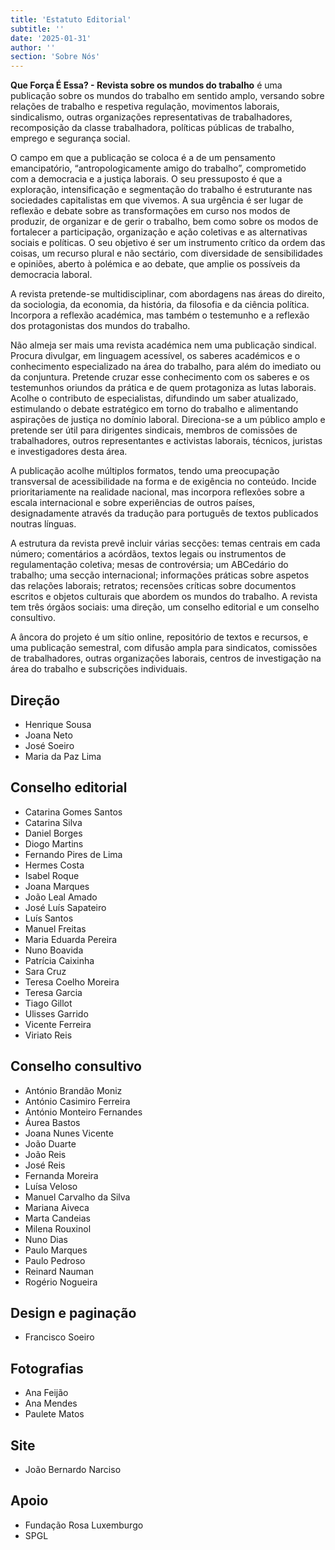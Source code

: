 ```yaml
---
title: 'Estatuto Editorial'
subtitle: ''
date: '2025-01-31'
author: ''
section: 'Sobre Nós'
---
```


**Que Força É Essa? - Revista sobre os mundos do trabalho** é uma publicação sobre os mundos do trabalho em sentido amplo, versando sobre relações de trabalho e respetiva regulação, movimentos laborais, sindicalismo, outras organizações representativas de trabalhadores, recomposição da classe trabalhadora, políticas públicas de trabalho, emprego e segurança social.


O campo em que a publicação se coloca é a de um pensamento emancipatório,  “antropologicamente amigo do trabalho”, comprometido com a democracia e a justiça laborais. O seu pressuposto é que a exploração, intensificação e segmentação do trabalho é estruturante nas sociedades capitalistas em que vivemos. A sua urgência é ser lugar de reflexão e debate sobre as transformações em curso nos modos de produzir, de organizar e de gerir o trabalho, bem como sobre os modos de fortalecer a participação, organização e ação coletivas e as alternativas sociais e políticas. O seu objetivo é ser um instrumento crítico da ordem das coisas, um recurso plural e não sectário, com diversidade de sensibilidades e opiniões, aberto à polémica e ao debate, que amplie os possíveis da democracia laboral.


A revista pretende-se multidisciplinar, com abordagens nas áreas do direito, da sociologia, da economia, da história, da filosofia e da ciência política. Incorpora a reflexão académica, mas também o testemunho e a reflexão dos protagonistas dos mundos do trabalho.


Não almeja ser mais uma revista académica nem uma publicação sindical. Procura divulgar, em linguagem acessível, os saberes académicos e o conhecimento especializado na área do trabalho, para além do imediato ou da conjuntura. Pretende cruzar esse conhecimento com os saberes e os testemunhos oriundos da prática e de quem protagoniza as lutas laborais. Acolhe o contributo de especialistas, difundindo um saber atualizado, estimulando o debate estratégico em torno do trabalho e alimentando aspirações de justiça no domínio laboral. Direciona-se a um público amplo e pretende ser útil para dirigentes sindicais, membros de comissões de trabalhadores, outros representantes e activistas laborais, técnicos, juristas e investigadores desta área. 


A publicação acolhe múltiplos formatos, tendo uma preocupação transversal de acessibilidade na forma e de exigência no conteúdo. Incide prioritariamente na realidade nacional, mas incorpora reflexões sobre a escala internacional e sobre experiências de outros países, designadamente através da tradução para português de textos publicados noutras línguas. 


A estrutura da revista prevê incluir várias secções: temas centrais em cada número; comentários a acórdãos, textos legais ou instrumentos de regulamentação coletiva; mesas de controvérsia; um ABCedário do trabalho; uma secção internacional; informações práticas sobre aspetos das relações laborais; retratos; recensões críticas sobre documentos escritos e objetos culturais que abordem os mundos do trabalho. A revista tem três órgãos sociais: uma direção, um conselho editorial e um conselho consultivo.


A âncora do projeto é um sítio online, repositório de textos e recursos, e uma publicação semestral, com difusão ampla para sindicatos, comissões de trabalhadores, outras organizações laborais, centros de investigação na área do trabalho e subscrições individuais.


## Direção
- Henrique Sousa
- Joana Neto
- José Soeiro
- Maria da Paz Lima

## Conselho editorial 
- Catarina Gomes Santos 
- Catarina Silva 
- Daniel Borges 
- Diogo Martins 
- Fernando Pires de Lima 
- Hermes Costa 
- Isabel Roque 
- Joana Marques 
- João Leal Amado 
- José Luís Sapateiro
- Luís Santos 
- Manuel Freitas 
- Maria Eduarda Pereira 
- Nuno Boavida 
- Patrícia Caixinha 
- Sara Cruz 
- Teresa Coelho Moreira 
- Teresa Garcia
- Tiago Gillot
- Ulisses Garrido
- Vicente Ferreira
- Viriato Reis

## Conselho consultivo 
- António Brandão Moniz 
- António Casimiro Ferreira 
- António Monteiro Fernandes 
- Áurea Bastos 
- Joana Nunes Vicente 
- João Duarte 
- João Reis 
- José Reis 
- Fernanda Moreira 
- Luísa Veloso 
- Manuel Carvalho da Silva
- Mariana Aiveca
- Marta Candeias 
- Milena Rouxinol 
- Nuno Dias 
- Paulo Marques 
- Paulo Pedroso 
- Reinard Nauman 
- Rogério Nogueira 

## Design e paginação 
- Francisco Soeiro

## Fotografias
- Ana Feijão
- Ana Mendes
- Paulete Matos

## Site
- João Bernardo Narciso

## Apoio
- Fundação Rosa Luxemburgo
- SPGL


 
